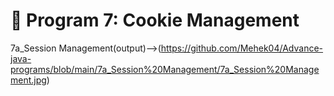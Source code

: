 # 📌 Program 7: Cookie Management
7a_Session Management(output)-->(https://github.com/Mehek04/Advance-java-programs/blob/main/7a_Session%20Management/7a_Session%20Management.jpg)
